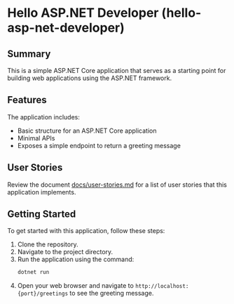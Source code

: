 # Hello ASP.NET Developer (hello-asp-net-developer)

## Summary
This is a simple ASP.NET Core application that serves as a starting point for building web applications using the ASP.NET framework.
## Features
The application includes:
- Basic structure for an ASP.NET Core application
- Minimal APIs
- Exposes a simple endpoint to return a greeting message

## User Stories
Review the document [docs/user-stories.md](docs/user-stories.md) for a list of user stories that this application implements.

## Getting Started
To get started with this application, follow these steps:
1. Clone the repository.
2. Navigate to the project directory.
3. Run the application using the command:
   ```bash
   dotnet run
   ```
4. Open your web browser and navigate to `http://localhost:{port}/greetings` to see the greeting message.
